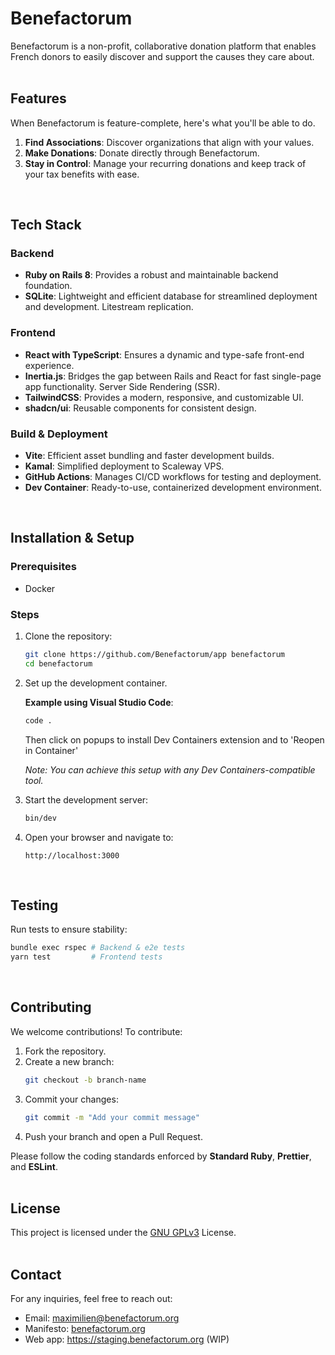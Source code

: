 # Benefactorum

Benefactorum is a non-profit, collaborative donation platform that enables French donors to easily discover and support the causes they care about.
<br>
<br>

## Features

When Benefactorum is feature-complete, here's what you'll be able to do.

1. **Find Associations**: Discover organizations that align with your values.
2. **Make Donations**: Donate directly through Benefactorum.
3. **Stay in Control**: Manage your recurring donations and keep track of your tax benefits with ease.
<br>

## Tech Stack

### Backend
- **Ruby on Rails 8**: Provides a robust and maintainable backend foundation.
- **SQLite**: Lightweight and efficient database for streamlined deployment and development. Litestream replication.

### Frontend
- **React with TypeScript**: Ensures a dynamic and type-safe front-end experience.
- **Inertia.js**: Bridges the gap between Rails and React for fast single-page app functionality. Server Side Rendering (SSR).
- **TailwindCSS**: Provides a modern, responsive, and customizable UI.
- **shadcn/ui**: Reusable components for consistent design.

### Build & Deployment
- **Vite**: Efficient asset bundling and faster development builds.
- **Kamal**: Simplified deployment to Scaleway VPS.
- **GitHub Actions**: Manages CI/CD workflows for testing and deployment.
- **Dev Container**: Ready-to-use, containerized development environment.
<br>

## Installation & Setup

### Prerequisites
- Docker


### Steps

1. Clone the repository:
   ```bash
   git clone https://github.com/Benefactorum/app benefactorum
   cd benefactorum
   ```
2. Set up the development container.

   **Example using Visual Studio Code**:
   ```bash
   code .
   ```
   Then click on popups to install Dev Containers extension and to 'Reopen in Container'

   *Note: You can achieve this setup with any Dev Containers-compatible tool.*

3. Start the development server:
   ```bash
   bin/dev
   ```

4. Open your browser and navigate to:
   ```
   http://localhost:3000
   ```
<br>

## Testing

Run tests to ensure stability:
```bash
bundle exec rspec # Backend & e2e tests
yarn test         # Frontend tests
```
<br>

## Contributing

We welcome contributions! To contribute:
1. Fork the repository.
2. Create a new branch:
   ```bash
   git checkout -b branch-name
   ```
3. Commit your changes:
   ```bash
   git commit -m "Add your commit message"
   ```
4. Push your branch and open a Pull Request.

Please follow the coding standards enforced by **Standard Ruby**, **Prettier**, and **ESLint**.
<br>
<br>

## License

This project is licensed under the [GNU GPLv3](./License) License.
<br>
<br>

## Contact

For any inquiries, feel free to reach out:
- Email: maximilien@benefactorum.org
- Manifesto: [benefactorum.org](https://benefactorum.org)
- Web app: https://staging.benefactorum.org (WIP)
